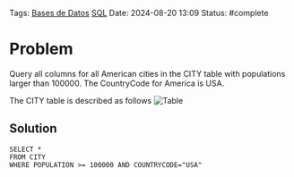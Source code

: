 Tags: [Bases de Datos](Bases%20de%20Datos.md) [SQL](SQL.md)
Date: 2024-08-20 13:09
Status: #complete 

# Problem
Query all columns for all American cities in the CITY table with populations larger than 100000. The CountryCode for America is USA.

The CITY table is described as follows
![Table](https://s3.amazonaws.com/hr-challenge-images/8137/1449729804-f21d187d0f-CITY.jpg)
## Solution
```
SELECT *
FROM CITY
WHERE POPULATION >= 100000 AND COUNTRYCODE="USA"
```
